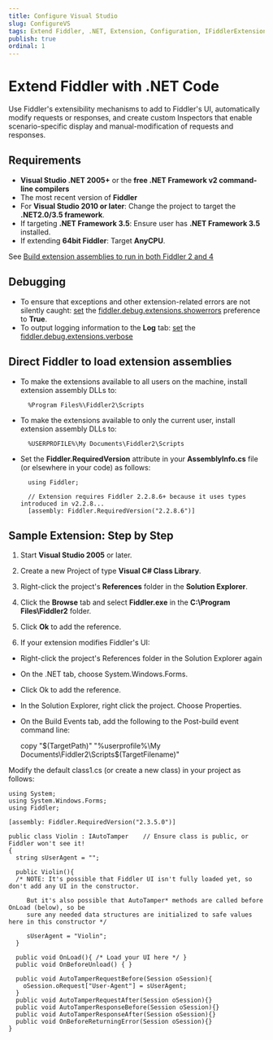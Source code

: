 ```yaml
---
title: Configure Visual Studio
slug: ConfigureVS
tags: Extend Fiddler, .NET, Extension, Configuration, IFiddlerExtension, assembly
publish: true
ordinal: 1
---
```


Extend Fiddler with .NET Code
=============================

Use Fiddler's extensibility mechanisms to add to Fiddler's UI, automatically modify requests or responses, and create custom Inspectors that enable scenario-specific display and manual-modification of requests and responses.

Requirements
------------

+ **Visual Studio .NET 2005+** or the **free .NET Framework v2 command-line compilers**
+ The most recent version of **Fiddler**
+ For **Visual Studio 2010 or later**: Change the project to target the **.NET2.0/3.5 framework**.
+ If targeting **.NET Framework 3.5**: Ensure user has **.NET Framework 3.5** installed.
+ If extending **64bit Fiddler**: Target **AnyCPU**.

See [Build extension assemblies to run in both Fiddler 2 and 4][1]

Debugging
---------

+ To ensure that exceptions and other extension-related errors are not silently caught: [set][1] the [fiddler.debug.extensions.showerrors][2] preference to **True**. 
+ To output logging information to the **Log** tab: [set][1] the [fiddler.debug.extensions.verbose][2]

[1]: http://fiddler.wikidot.com/prefsaction
[2]: http://fiddler.wikidot.com/prefslist

Direct Fiddler to load extension assemblies
-------------------------------------------

+ To make the extensions available to all users on the machine, install extension assembly DLLs to:

		%Program Files%\Fiddler2\Scripts

+ To make the extensions available to only the current user, install extension assembly DLLs to:

		%USERPROFILE%\My Documents\Fiddler2\Scripts

+ Set the **Fiddler.RequiredVersion** attribute in your **AssemblyInfo.cs** file (or elsewhere in your code) as follows:

		using Fiddler;

		// Extension requires Fiddler 2.2.8.6+ because it uses types introduced in v2.2.8...
		[assembly: Fiddler.RequiredVersion("2.2.8.6")]



Sample Extension: Step by Step
------------------------------

1. Start **Visual Studio 2005** or later.

2. Create a new Project of type **Visual C# Class Library**.

3. Right-click the project's **References** folder in the **Solution Explorer**.

4. Click the **Browse** tab and select **Fiddler.exe** in the **C:\Program Files\Fiddler2** folder. 

5. Click **Ok** to add the reference.

6. If your extension modifies Fiddler's UI:

 + Right-click the project's References folder in the Solution Explorer again
 + On the .NET tab, choose System.Windows.Forms.
 + Click Ok to add the reference.
 + In the Solution Explorer, right click the project.  Choose Properties.
 + On the Build Events tab, add the following to the Post-build event command line:

    copy "$(TargetPath)" "%userprofile%\My Documents\Fiddler2\Scripts\$(TargetFilename)"

Modify the default class1.cs (or create a new class) in your project as follows:

	using System;
	using System.Windows.Forms;
	using Fiddler;
	
	[assembly: Fiddler.RequiredVersion("2.3.5.0")]
	
	public class Violin : IAutoTamper    // Ensure class is public, or Fiddler won't see it!
	{
	  string sUserAgent = "";
	
	  public Violin(){
	  /* NOTE: It's possible that Fiddler UI isn't fully loaded yet, so don't add any UI in the constructor.
	
	     But it's also possible that AutoTamper* methods are called before OnLoad (below), so be
	     sure any needed data structures are initialized to safe values here in this constructor */
	    
	     sUserAgent = "Violin";
	  }
	
	  public void OnLoad(){ /* Load your UI here */ }
	  public void OnBeforeUnload() { }
	
	  public void AutoTamperRequestBefore(Session oSession){
	    oSession.oRequest["User-Agent"] = sUserAgent;
	  }
	  public void AutoTamperRequestAfter(Session oSession){}
	  public void AutoTamperResponseBefore(Session oSession){}
	  public void AutoTamperResponseAfter(Session oSession){}
	  public void OnBeforeReturningError(Session oSession){}
	}

[1]: ./ExtensionsForv2Andv4.md

